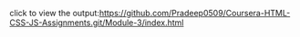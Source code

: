 click to view the output:https://github.com/Pradeep0509/Coursera-HTML-CSS-JS-Assignments.git/Module-3/index.html
